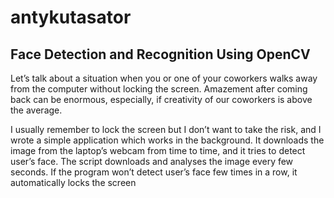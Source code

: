 # antykutasator
## Face Detection and Recognition Using OpenCV
Let’s talk about a situation when you or one of your coworkers walks away from the computer without locking the screen. Amazement after coming back can be enormous, especially, if creativity of our coworkers is above the average.

I usually remember to lock the screen but I don’t want to take the risk, and I wrote a simple application which works in the background. It downloads the image from the laptop’s webcam from time to time, and it tries to detect user’s face.
The script downloads and analyses the image every few seconds. If the program won’t detect user’s face few times in a row, it automatically locks the screen
